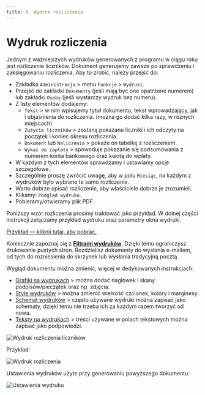 ```yaml
---
title: 6. Wydruk rozliczenia
---
```


# Wydruk rozliczenia

Jednym z ważniejszych wydruków generowanych z programu w ciągu roku jest rozliczenie liczników. Dokument generujemy zawsze po sprawdzeniu i zaksięgowaniu rozliczenia. Aby to zrobić, należy przejść do:

- Zakładka `Administracja` > menu `Funkcje` > `Wydruki`.
- Przejść do zakładki `Dokumenty` (jeśli mają być one opatrzone numerem) lub zakładki `Osoby` (jeśli wystarczy wydruk bez numeru).
- Z listy elementów dodajemy:
  - `Tekst` > w nim wpisujemy tytuł dokumentu, tekst wprowadzający, jak i objaśnienia do rozliczenia. (można go dodać kilka razy, w różnych miejscach)
  - `Zużycia liczników` > zostaną pokazane liczniki i ich odczyty na początek i koniec okresu rozliczenia.
  - `Dokument` lub `Naliczenia` > pokaże on tabelkę z rozliczeniem.
  - `Wykaz do zapłaty` > spowoduje pokazanie się podsumowania z numerem konta bankowego oraz kwotą do wpłaty.
- W każdym z tych elementów sprawdzamy i ustawiamy opcje szczegółowe.
- Szczególnie proszę zwrócić uwagę, aby w polu `Miesiąc`, na każdym z wydruków było wybrane te samo rozliczenie.
- Warto dobrze opisać rozliczenie, aby właściciele dobrze je zrozumieli.
- Klikamy: `Podgląd wydruku`.
- Pobieramy/otwieramy plik PDF.

Poniższy wzór rozliczenia prosimy traktować jako przykład. W dolnej części instrukcji załączamy przykład wydruku oraz parametry okna wydruki.

[Przykład — kliknij tutaj, aby pobrać.](wydrukrlpdf.pdf)

Koniecznie zapoznaj się z **[Filtrami wydruków](https://doc.weles3.pl/ogolne/wydruki/Filtry-wydrukow.html)**. Dzięki temu ograniczysz drukowanie pustych stron. Rozdzielisz dokumenty do wysłania e-mailem, od tych do rozniesienia do skrzynek lub wysłania tradycyjną pocztą.

Wygląd dokumentu można zmienić, więcej w dedykowanych instrukcjach:

- [Grafiki na wydrukach](https://doc.weles3.pl/ogolne/wydruki/Grafiki-na-wydrukach.html) > można dodać nagłówek i skany podpisów/pieczątek oraz np. zdjęcia.
- [Style wydruków](https://doc.weles3.pl/ogolne/wydruki/Style-wydrukow.html) > można zmienić wielkość czcionek, kolory i marginesy.
- [Schemat wydruków](https://doc.weles3.pl/ogolne/wydruki/Schemat-wydruku.html) > często używane wydruki można zapisać jako schematy, dzięki temu nie trzeba ich za każdym razem tworzyć od nowa.
- [Teksty na wydrukach](https://doc.weles3.pl/ogolne/wydruki/Tresci-na-wydruku.html) > treści używane w polach tekstowych można zapisać jako podpowiedzi.

![Wydruk rozliczenia liczników](wydrukrl.gif)

Przykład:

![Wydruk rozliczenia](wydrukrlzdj.png)

Ustawienia wydruków użyte przy generowaniu powyższego dokumentu:

![Ustawienia wydruku](ustawieniawydrukurl.png)